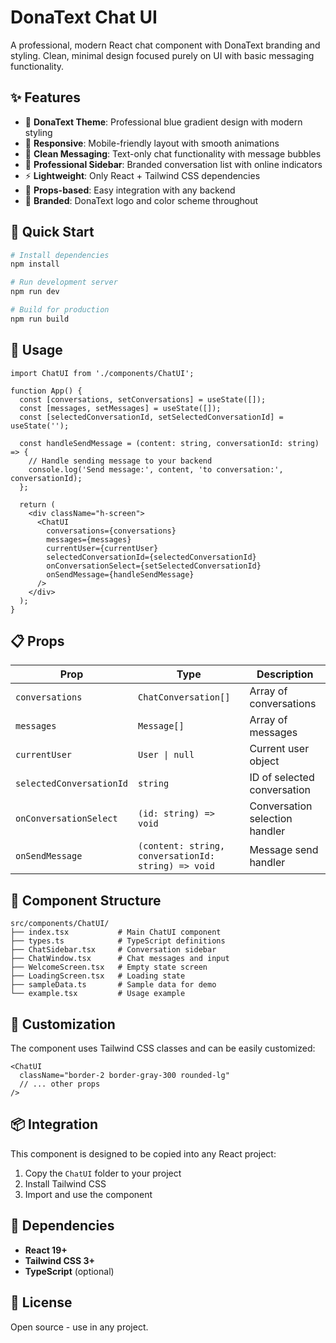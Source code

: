 # DonaText Chat UI

A professional, modern React chat component with DonaText branding and styling. Clean, minimal design focused purely on UI with basic messaging functionality.

## ✨ Features

- 🎨 **DonaText Theme**: Professional blue gradient design with modern styling
- 📱 **Responsive**: Mobile-friendly layout with smooth animations
- 💬 **Clean Messaging**: Text-only chat functionality with message bubbles
- 👥 **Professional Sidebar**: Branded conversation list with online indicators
- ⚡ **Lightweight**: Only React + Tailwind CSS dependencies
- 🎯 **Props-based**: Easy integration with any backend
- 🔵 **Branded**: DonaText logo and color scheme throughout

## 🚀 Quick Start

```bash
# Install dependencies
npm install

# Run development server
npm run dev

# Build for production
npm run build
```

## 📖 Usage

```tsx
import ChatUI from './components/ChatUI';

function App() {
  const [conversations, setConversations] = useState([]);
  const [messages, setMessages] = useState([]);
  const [selectedConversationId, setSelectedConversationId] = useState('');

  const handleSendMessage = (content: string, conversationId: string) => {
    // Handle sending message to your backend
    console.log('Send message:', content, 'to conversation:', conversationId);
  };

  return (
    <div className="h-screen">
      <ChatUI
        conversations={conversations}
        messages={messages}
        currentUser={currentUser}
        selectedConversationId={selectedConversationId}
        onConversationSelect={setSelectedConversationId}
        onSendMessage={handleSendMessage}
      />
    </div>
  );
}
```

## 📋 Props

| Prop | Type | Description |
|------|------|-------------|
| `conversations` | `ChatConversation[]` | Array of conversations |
| `messages` | `Message[]` | Array of messages |
| `currentUser` | `User \| null` | Current user object |
| `selectedConversationId` | `string` | ID of selected conversation |
| `onConversationSelect` | `(id: string) => void` | Conversation selection handler |
| `onSendMessage` | `(content: string, conversationId: string) => void` | Message send handler |

## 📁 Component Structure

```
src/components/ChatUI/
├── index.tsx           # Main ChatUI component
├── types.ts            # TypeScript definitions
├── ChatSidebar.tsx     # Conversation sidebar
├── ChatWindow.tsx      # Chat messages and input
├── WelcomeScreen.tsx   # Empty state screen
├── LoadingScreen.tsx   # Loading state
├── sampleData.ts       # Sample data for demo
└── example.tsx         # Usage example
```

## 🎨 Customization

The component uses Tailwind CSS classes and can be easily customized:

```tsx
<ChatUI
  className="border-2 border-gray-300 rounded-lg"
  // ... other props
/>
```

## 📦 Integration

This component is designed to be copied into any React project:

1. Copy the `ChatUI` folder to your project
2. Install Tailwind CSS
3. Import and use the component

## 🔧 Dependencies

- **React 19+**
- **Tailwind CSS 3+**
- **TypeScript** (optional)

## 📄 License

Open source - use in any project.